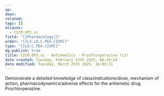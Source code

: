 ```yaml
---
up: 
down: 
related: 
tags: []
aliases:
  - CICM.OP3.vi
field: "[[Pharmacology]]"
order: "[[L3.LO.C.PEX.CICM]]"
type: "[[LO.C.PEX.CICM]]"
dg-publish: true
title: CICM.OP3.vi - Antiemetics - Prochlorperazine (L3)
date created: Tuesday, February 25th 2025, 06:29:24
date modified: Tuesday, March 25th 2025, 16:09:21
---
```


Demonstrate a detailed knowledge of class/indications/dose, mechanism of action, pharmacodynamics/adverse effects for the antiemetic drug Prochlorperazine.
